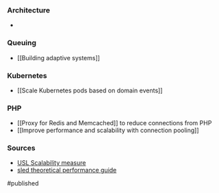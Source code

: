 ### Architecture
-

### Queuing 
- [[Building adaptive systems]]

### Kubernetes
- [[Scale Kubernetes pods based on domain events]]

### PHP
- [[Proxy for Redis and Memcached]] to reduce connections from PHP
- [[Improve performance and scalability with connection pooling]]

### Sources
- [USL Scalability measure](http://www.perfdynamics.com/Manifesto/USLscalability.html)
- [sled theoretical performance guide](http://sled.rs/perf)

#published 